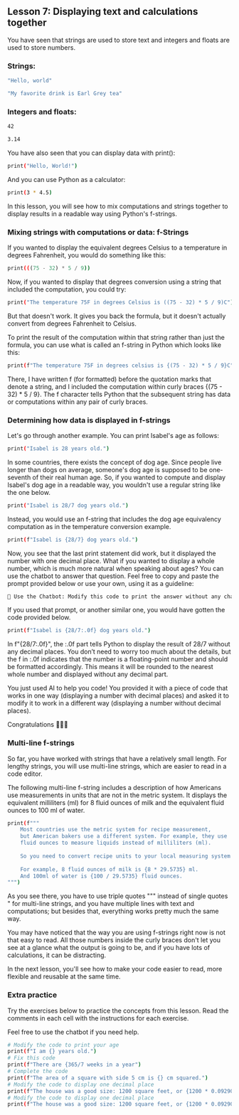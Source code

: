 ## Lesson 7: Displaying text and calculations together
You have seen that strings are used to store text and integers and floats are used to store numbers.

### Strings:
```bash
"Hello, world"

"My favorite drink is Earl Grey tea"
```
### Integers and floats:
```bash
42

3.14
```
You have also seen that you can display data with print():
```bash
print("Hello, World!")
```
And you can use Python as a calculator:
```bash
print(3 * 4.5)
```
In this lesson, you will see how to mix computations and strings together to display results in a readable way using Python's f-strings.

### Mixing strings with computations or data: f-Strings
If you wanted to display the equivalent degrees Celsius to a temperature in degrees Fahrenheit, you would do something like this:
```bash
print(((75 - 32) * 5 / 9))
```
Now, if you wanted to display that degrees conversion using a string that included the computation, you could try:
```bash
print("The temperature 75F in degrees Celsius is ((75 - 32) * 5 / 9)C")
```
But that doesn't work. It gives you back the formula, but it doesn't actually convert from degrees Fahrenheit to Celsius.

To print the result of the computation within that string rather than just the formula, you can use what is called an f-string in Python which looks like this:
```bash
print(f"The temperature 75F in degrees celsius is {(75 - 32) * 5 / 9}C")
```
There, I have written f (for formatted) before the quotation marks that denote a string, and I included the computation within curly braces {(75 - 32) * 5 / 9}. The f character tells Python that the subsequent string has data or computations within any pair of curly braces.

### Determining how data is displayed in f-strings
Let's go through another example. You can print Isabel's age as follows:
```bash
print("Isabel is 28 years old.")
```
In some countries, there exists the concept of dog age. Since people live longer than dogs on average, someone's dog age is supposed to be one-seventh of their real human age. So, if you wanted to compute and display Isabel's dog age in a readable way, you wouldn't use a regular string like the one below.
```bash
print("Isabel is 28/7 dog years old.")
```
Instead, you would use an f-string that includes the dog age equivalency computation as in the temperature conversion example.
```bash
print(f"Isabel is {28/7} dog years old.")
```
Now, you see that the last print statement did work, but it displayed the number with one decimal place. What if you wanted to display a whole number, which is much more natural when speaking about ages? You can use the chatbot to answer that question. Feel free to copy and paste the prompt provided below or use your own, using it as a guideline:
```bash
🤖 Use the Chatbot: Modify this code to print the answer without any characters after the decimal place: print(f"Isabel's dog age is {28/7}.")
```
If you used that prompt, or another similar one, you would have gotten the code provided below.
```bash
print(f"Isabel is {28/7:.0f} dog years old.")
```
In f"{28/7:.0f}", the :.0f part tells Python to display the result of 28/7 without any decimal places. You don’t need to worry too much about the details, but the f in :.0f indicates that the number is a floating-point number and should be formatted accordingly. This means it will be rounded to the nearest whole number and displayed without any decimal part.

You just used AI to help you code! You provided it with a piece of code that works in one way (displaying a number with decimal places) and asked it to modify it to work in a different way (displaying a number without decimal places).

Congratulations 🎉🎉🎉

### Multi-line f-strings
So far, you have worked with strings that have a relatively small length. For lengthy strings, you will use multi-line strings, which are easier to read in a code editor.

The following multi-line f-string includes a description of how Americans use measurements in units that are not in the metric system. It displays the equivalent milliliters (ml) for 8 fluid ounces of milk and the equivalent fluid ounces to 100 ml of water.
```bash
print(f"""
    Most countries use the metric system for recipe measurement, 
    but American bakers use a different system. For example, they use 
    fluid ounces to measure liquids instead of milliliters (ml).
    
    So you need to convert recipe units to your local measuring system!
    
    For example, 8 fluid ounces of milk is {8 * 29.5735} ml.
    And 100ml of water is {100 / 29.5735} fluid ounces.
""")
```
As you see there, you have to use triple quotes """ instead of single quotes " for multi-line strings, and you have multiple lines with text and computations; but besides that, everything works pretty much the same way.

You may have noticed that the way you are using f-strings right now is not that easy to read. All those numbers inside the curly braces don't let you see at a glance what the output is going to be, and if you have lots of calculations, it can be distracting.

In the next lesson, you'll see how to make your code easier to read, more flexible and reusable at the same time.

### Extra practice
Try the exercises below to practice the concepts from this lesson. Read the comments in each cell with the instructions for each exercise.

Feel free to use the chatbot if you need help.
```bash
# Modify the code to print your age
print(f"I am {} years old.")
# Fix this code
print(f"There are {365/7 weeks in a year")
# Complete the code
print(f"The area of a square with side 5 cm is {} cm squared.")
# Modify the code to display one decimal place
print(f"The house was a good size: 1200 square feet, or {1200 * 0.092903} meters squared!")
# Modify the code to display one decimal place
print(f"The house was a good size: 1200 square feet, or {1200 * 0.092903} m
```
